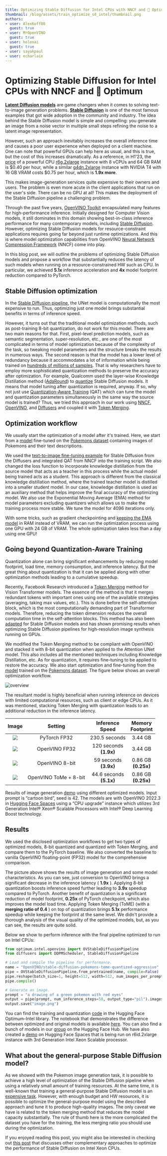 ```yaml
---
title: Optimizing Stable Diffusion for Intel CPUs with NNCF and 🤗 Optimum
thumbnail: /blog/assets/train_optimize_sd_intel/thumbnail.png
authors:
- user: AlexKoff88
  guest: true
- user: MrOpenVINO
  guest: true
- user: helenai
  guest: true
- user: sayakpaul
- user: echarlaix
---
```


# Optimizing Stable Diffusion for Intel CPUs with NNCF and 🤗 Optimum

<!-- {blog_metadata} -->
<!-- {authors} -->

[**Latent Diffusion models**](https://arxiv.org/abs/2112.10752) are game changers when it comes to solving text-to-image generation problems. [**Stable Diffusion**](https://stability.ai/blog/stable-diffusion-public-release) is one of the most famous examples that got wide adoption in the community and industry. The idea behind the Stable Diffusion model is simple and compelling: you generate an image from a noise vector in multiple small steps refining the noise to a latent image representation.

However, such an approach inevitably increases the overall inference time and causes a poor user experience when deployed on a client machine. One can note that powerful GPUs can help here as usual, and this is true, but the cost of this increases dramatically. As a reference, in H1'23, the [price](https://aws.amazon.com/ec2/pricing/on-demand/) of a powerful CPU [r6g.2xlarge](https://aws.amazon.com/ec2/instance-types/r6g/) instance with 8 vCPUs and 64 GB RAM is $0.40 per hour, while a similar [g4dn.2xlarge](https://aws.amazon.com/ec2/instance-types/g4/) instance with NVIDIA T4 with 16 GB VRAM costs $0.75 per hour, which is **1.9x more**.

This makes image-generation services quite expensive to their owners and users. The problem is even more acute in the client applications that run on the user's side. There can be no GPU at all! This makes the deployment of the Stable Diffusion pipeline a challenging problem.

Through the past five years, [OpenVINO Toolkit](https://docs.openvino.ai/) encapsulated many features for high-performance inference. Initially designed for Computer Vision models, it still dominates in this domain showing best-in-class inference performance for many contemporary models, including [Stable Diffusion](https://huggingface.co/blog/stable-diffusion-inference-intel). However, optimizing Stable Diffusion models for resource-constraint applications requires going far beyond just runtime optimizations. And this is where model optimization capabilities from OpenVINO [Neural Network Compression Framework](https://github.com/openvinotoolkit/nncf) (NNCF) come into play.

In this blog post, we will outline the problems of optimizing Stable Diffusion models and propose a workflow that substantially reduces the latency of such models when running on a resource-constrained HW such as CPU. In particular, we achieved **5.1x** inference acceleration and **4x** model footprint reduction compared to PyTorch.

## Stable Diffusion optimization

In the [Stable Diffusion pipeline](https://huggingface.co/docs/diffusers/api/pipelines/stable_diffusion/overview), the UNet model is computationally the most expensive to run. Thus, optimizing just one model brings substantial benefits in terms of inference speed.

However, it turns out that the traditional model optimization methods, such as post-training 8-bit quantization, do not work for this model. There are two main reasons for that. First, pixel-level prediction models, such as semantic segmentation, super-resolution, etc., are one of the most complicated in terms of model optimization because of the complexity of the task, so tweaking model parameters and the structure breaks the results in numerous ways. The second reason is that the model has a lower level of redundancy because it accommodates a lot of information while being trained on [hundreds of millions of samples](https://laion.ai/blog/laion-5b/). That is why researchers have to employ more sophisticated quantization methods to preserve the accuracy after optimization. For example, Qualcomm used the layer-wise Knowledge Distillation method ([AdaRound](https://arxiv.org/abs/2004.10568)) to [quantize](https://www.qualcomm.com/news/onq/2023/02/worlds-first-on-device-demonstration-of-stable-diffusion-on-android) Stable Diffusion models. It means that model tuning after quantization is required, anyway. If so, why not just use [Quantization-Aware Training](https://arxiv.org/abs/1712.05877) (QAT) which can tune the model and quantization parameters simultaneously in the same way the source model is trained? Thus, we tried this approach in our work using [NNCF](https://github.com/openvinotoolkit/nncf), [OpenVINO](https://www.intel.com/content/www/us/en/developer/tools/openvino-toolkit/overview.html), and [Diffusers](https://github.com/huggingface/diffusers) and coupled it with [Token Merging](https://arxiv.org/abs/2210.09461).

## Optimization workflow

We usually start the optimization of a model after it's trained. Here, we start from a [model](https://huggingface.co/svjack/Stable-Diffusion-Pokemon-en) fine-tuned on the [Pokemons dataset](https://huggingface.co/datasets/lambdalabs/pokemon-blip-captions) containing images of Pokemons and their text descriptions.

We used the [text-to-image fine-tuning example](https://huggingface.co/docs/diffusers/training/text2image) for Stable Diffusion from the Diffusers and integrated QAT from NNCF into the training script. We also changed the loss function to incorporate knowledge distillation from the source model that acts as a teacher in this process while the actual model being trained acts as a student. This approach is different from the classical knowledge distillation method, where the trained teacher model is distilled into a smaller student model. In our case, knowledge distillation is used as an auxiliary method that helps improve the final accuracy of the optimizing model. We also use the Exponential Moving Average (EMA) method for model parameters excluding quantizers which allows us to make the training process more stable. We tune the model for 4096 iterations only.

With some tricks, such as gradient checkpointing and [keeping the EMA model](https://github.com/huggingface/optimum-intel/blob/bbbe7ff0e81938802dbc1d234c3dcdf58ef56984/examples/openvino/stable-diffusion/train_text_to_image_qat.py#L941) in RAM instead of VRAM, we can run the optimization process using one GPU with 24 GB of VRAM. The whole optimization takes less than a day using one GPU!

## Going beyond Quantization-Aware Training

Quantization alone can bring significant enhancements by reducing model footprint, load time, memory consumption, and inference latency. But the great thing about quantization is that it can be applied along with other optimization methods leading to a cumulative speedup.

Recently, Facebook Research introduced a [Token Merging](https://arxiv.org/abs/2210.09461) method for Vision Transformer models. The essence of the method is that it merges redundant tokens with important ones using one of the available strategies (averaging, taking max values, etc.). This is done before the self-attention block, which is the most computationally demanding part of Transformer models. Therefore, reducing the token dimension reduces the overall computation time in the self-attention blocks. This method has also been [adapted](https://arxiv.org/pdf/2303.17604.pdf) for Stable Diffusion models and has shown promising results when optimizing Stable Diffusion pipelines for high-resolution image synthesis running on GPUs.
 
We modified the Token Merging method to be compliant with OpenVINO and stacked it with 8-bit quantization when applied to the Attention UNet model. This also includes all the mentioned techniques including Knowledge Distillation, etc. As for quantization, it requires fine-tuning to be applied to restore the accuracy. We also start optimization and fine-tuning from the [model](https://huggingface.co/svjack/Stable-Diffusion-Pokemon-en) trained on the [Pokemons dataset](https://huggingface.co/datasets/lambdalabs/pokemon-blip-captions). The figure below shows an overall optimization workflow.

![overview](https://huggingface.co/datasets/huggingface/documentation-images/resolve/main/blog/train-optimize-sd-intel/overview.png)

The resultant model is highly beneficial when running inference on devices with limited computational resources, such as client or edge CPUs. As it was mentioned, stacking Token Merging with quantization leads to an additional reduction in the inference latency.

| **Image** | **Setting** | **Inference <br>Speed** | **Memory <br>Footprint** |
|:---:|:---:|:---:|:---:|
| ![](https://huggingface.co/datasets/huggingface/documentation-images/resolve/main/blog/train-optimize-sd-intel/image_torch.png) | PyTorch FP32 | 230.5 seconds | 3.44 GB |
| ![](https://huggingface.co/datasets/huggingface/documentation-images/resolve/main/blog/train-optimize-sd-intel/image_fp32.png) | OpenVINO FP32 | 120 seconds <br>**(1.9x)** | 3.44 GB |
| ![](https://huggingface.co/datasets/huggingface/documentation-images/resolve/main/blog/train-optimize-sd-intel/image_quantized.png) | OpenVINO 8-bit | 59 seconds<br>**(3.9x)** | 0.86 GB<br>**(0.25x)** |
| ![](https://huggingface.co/datasets/huggingface/documentation-images/resolve/main/blog/train-optimize-sd-intel/image_tome_quantized.png) | OpenVINO ToMe + 8-bit | 44.6 seconds<br>**(5.1x)** | 0.86 GB<br>**(0.25x)** |

Results of image generation [demo](https://huggingface.co/spaces/AlexKoff88/stable_diffusion) using different optimized models. Input prompt  is “cartoon bird”, seed is 42. The models are with OpenVINO 2022.3 in [Hugging Face Spaces](https://huggingface.co/spaces/AlexKoff88/stable_diffusion) using a “CPU upgrade” instance which utilizes 3rd Generation Intel® Xeon® Scalable Processors with Intel® Deep Learning Boost technology.

## Results

We used the disclosed optimization workflows to get two types of optimized models, 8-bit quantized and quantized with Token Merging, and compare them to the PyTorch baseline. We also converted the baseline to vanilla OpenVINO floating-point (FP32) model for the comprehensive comparison.

The picture above shows the results of image generation and some model characteristics. As you can see, just conversion to OpenVINO brings a significant decrease in the inference latency ( **1.9x** ). Applying 8-bit quantization boosts inference speed further leading to **3.9x** speedup compared to PyTorch. Another benefit of quantization is a significant reduction of model footprint, **0.25x** of PyTorch checkpoint, which also improves the model load time. Applying Token Merging (ToME) (with a **merging ratio of 0.4** ) on top of quantization brings **5.1x** performance speedup while keeping the footprint at the same level. We didn't provide a thorough analysis of the visual quality of the optimized models, but, as you can see, the results are quite solid.

Below we show to perform inference with the final pipeline optimized to run on Intel CPUs:

```python
from optimum.intel.openvino import OVStableDiffusionPipeline
from diffusers import DDPMScheduler, StableDiffusionPipeline

# Load and compile the pipeline for performance.
name = "OpenVINO/stable-diffusion-pokemons-tome-quantized-aggressive"
pipe = OVStableDiffusionPipeline.from_pretrained(name, compile=False)
pipe.reshape(batch_size=1, height=512, width=512, num_images_per_prompt=1)
pipe.compile()

# Generate an image.
prompt = "a drawing of a green pokemon with red eyes"
output = pipe(prompt, num_inference_steps=50, output_type="pil").images[0]
output.save("image.png") 
```

You can find the training and quantization [code](https://github.com/huggingface/optimum-intel/tree/main/examples/openvino/stable-diffusion) in the Hugging Face Optimum-Intel library. The notebook that demonstrates the difference between optimized and original models is available [here](https://github.com/huggingface/optimum-intel/blob/main/notebooks/openvino/stable_diffusion_optimization.ipynb). You can also find a bunch of models in our [group](https://huggingface.co/OpenVINO) on the Hugging Face Hub. We have also created a [demo](https://huggingface.co/spaces/AlexKoff88/stable_diffusion) on Hugging Face Spaces that is being run on r6id.2xlarge instance with 3rd Generation Intel Xeon Scalable processor.

## What about the general-purpose Stable Diffusion model?

As we showed with the Pokemon image generation task, it is possible to achieve a high level of optimization of the Stable Diffusion pipeline when using a relatively small amount of training resources. At the same time, it is well-known that training a general-purpose Stable Diffusion model is an [expensive task](https://www.mosaicml.com/blog/training-stable-diffusion-from-scratch-part-2). However, with enough budget and HW resources, it is possible to optimize the general-purpose model using the described approach and tune it to produce high-quality images. The only caveat we have is related to the token merging method that reduces the model capacity substantially. The rule of thumb here is the more complicated the dataset you have for the training, the less merging ratio you should use during the optimization.

If you enjoyed reading this post, you might also be interested in checking out [this post](https://huggingface.co/blog/stable-diffusion-inference-intel) that discusses other complementary approaches to optimize the performance of Stable Diffusion on Intel Xeon CPUs.